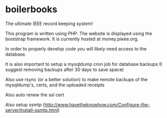 # boilerbooks
The ultimate IEEE record keeping system!

This program is written using PHP. The website is displayed using the bootstrap framework. It is currently hosted at money.pieee.org.

In order to properly develop code you will likely need access to the database. 

It is also important to setup a mysqldump cron job for database backups (I suggest removing backups after 30 days to save space)

Also use rsync (or a better solution) to make remote backups of the mysqldump's, certs, and the uploaded receipts

Also auto renew the ssl cert

Also setup ssmtp (http://www.havetheknowhow.com/Configure-the-server/Install-ssmtp.html)